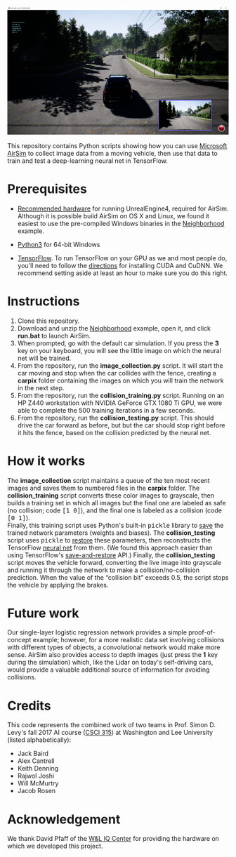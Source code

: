 <img src="airsim.png">

This repository contains Python scripts showing how you can use [Microsoft AirSim](https://github.com/Microsoft/AirSim) to collect image data
from a moving vehicle, then use that data to train and test a deep-learning neural net in TensorFlow.  

# Prerequisites

* [Recommended hardware](https://wiki.unrealengine.com/Recommended_Hardware) for running UnrealEngine4, required
for AirSim.  Although it is possible build AirSim on OS X and Linux, we found
it easiest to use the pre-compiled Windows binaries in the
[Neighborhood](https://github.com/Microsoft/AirSim/releases/download/v1.1.7/Neighbourhood.zip)
example.

* [Python3](https://www.python.org/ftp/python/3.6.3/python-3.6.3-amd64.exe) for 64-bit Windows

* [TensorFlow](https://www.tensorflow.org/install/install_windows). To run TensorFlow on your GPU as we and
most people do, you'll need to follow the 
[directions](https://www.tensorflow.org/install/install_windows) for installing CUDA and CuDNN.  We recommend setting aside at least an hour to make sure you do this right.

# Instructions

1. Clone this repository.
2. Download and unzip the [Neighborhood](https://github.com/Microsoft/AirSim/releases/download/v1.1.7/Neighbourhood.zip)
example, open it, and click <b>run.bat</b> to launch AirSim.  
3. When prompted, go with the default car simulation. If you press the <b>3</b> key on your keyboard,
you will see the little image on which the neural net will be trained.
4. From the repository, run the <b>image_collection.py</b> script.  It will start the car moving and stop when the
car collides with the fence, creating a <b>carpix</b> folder containing the images on which you will train 
the network in the next step.
5. From the repository, run the <b>collision_training.py</b> script.  Running on an HP Z440 workstation with 
NVIDIA GeForce GTX 1080 Ti GPU, we were able to complete the 500 training iterations in a few seconds.
6. From the repository, run the <b>collision_testing.py</b> script.  This should drive the car forward as before, but 
but the car should stop right before it hits the fence, based on the collision predicted by the neural net.

# How it works

The <b>image_collection</b> script maintains a queue of the ten most recent images and saves them to numbered
files in the <b>carpix</b> folder.  The <b>collision_training</b> script converts these color images to
grayscale, then builds a training set in which all images but the final one are labeled as safe (no
collision; code <tt>[1 0]</tt>), and the final one is labeled as a collision (code <tt>[0 1]</tt>).  
Finally, this training script uses Python's built-in <tt>pickle</tt> library to 
[save](https://github.com/simondlevy/AirSimTensorFlow/blob/master/collision_training.py#L111-L113)
the trained network parameters (weights and biases).  The <b>collision_testing</b> script uses <tt>pickle</tt> to
[restore](https://github.com/simondlevy/AirSimTensorFlow/blob/master/collision_testing.py#L42-L45)
these parameters, then reconstructs the TensorFlow [neural net](https://github.com/simondlevy/AirSimTensorFlow/blob/master/tf_softmax_layer.py#L18-L28) from them.  (We found this approach easier than
using TensorFlow's [save-and-restore](https://www.tensorflow.org/programmers_guide/saved_model) API.)
Finally, the <b>collision_testing</b> script moves the vehicle forward, converting the live 
image into grayscale and running it through the network to make a collision/no-collision prediction.
When the value of the &ldquo;collision bit&rdquo; exceeds 0.5, the script stops the vehicle by applying the brakes.

# Future work

Our single-layer logistic regression network provides a simple proof-of-concept
example; however, for a more realistic data set involving collisions with
different types of objects, a convolutional network would make more sense.
AirSim also provides access to depth images (just press the <b>1</b> key during
the simulation) which, like the Lidar on today's self-driving cars, would
provide a valuable additional source of information for avoiding collisions.

# Credits

This code represents the combined work of two teams in Prof. Simon D. Levy's fall 2017 AI course 
([CSCI 315](http://home.wlu.edu/~levys/courses/csci315f2017/)) at 
Washington and Lee University (listed alphabetically):

* Jack Baird 
* Alex Cantrell 
* Keith Denning 
* Rajwol Joshi
* Will McMurtry 
* Jacob Rosen

# Acknowledgement

We thank David Pfaff of the [W&L IQ Center](https://www.wlu.edu/iq-center) for
providing the hardware on which we developed this project.
